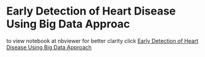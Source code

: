 # Early Detection of Heart Disease Using Big Data Approac

to view notebook at nbviewer for better clarity click [Early Detection of Heart Disease Using Big Data Approach](https://nbviewer.jupyter.org/github/shsarv/Heart-Disease-Prediction/blob/main/Early%20Detection%20of%20Heart%20Disease%20Using%20Big%20Data%20Approach.ipynb)
